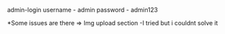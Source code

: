 admin-login
username - admin
password - admin123

*Some issues are there 
=> Img upload section -I tried but i couldnt solve it
